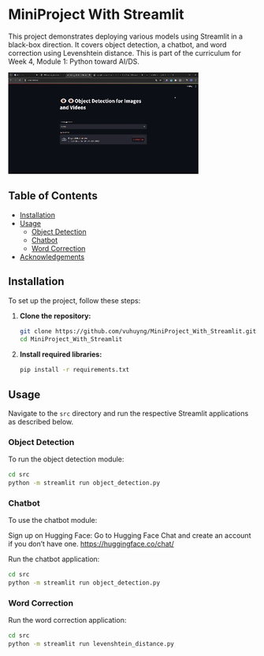 # MiniProject With Streamlit

This project demonstrates deploying various models using Streamlit in a black-box direction. It covers object detection, a chatbot, and word correction using Levenshtein distance. This is part of the curriculum for Week 4, Module 1: Python toward AI/DS.

![demo0.gif](https://github.com/vuhuyng/MiniProject_With_Streamlit/blob/main/demo1.gif)



## Table of Contents
- [Installation](#installation)
- [Usage](#usage)
  - [Object Detection](#object-detection)
  - [Chatbot](#chatbot)
  - [Word Correction](#word-correction)
- [Acknowledgements](#acknowledgements)

## Installation

To set up the project, follow these steps:

1. **Clone the repository:**

    ```sh
    git clone https://github.com/vuhuyng/MiniProject_With_Streamlit.git
    cd MiniProject_With_Streamlit
    ```

2. **Install required libraries:**

    ```sh
    pip install -r requirements.txt
    ```

## Usage

Navigate to the `src` directory and run the respective Streamlit applications as described below.

### Object Detection

To run the object detection module:

```sh
cd src
python -m streamlit run object_detection.py
```

### Chatbot

To use the chatbot module:

Sign up on Hugging Face: Go to Hugging Face Chat and create an account if you don’t have one.
https://huggingface.co/chat/

Run the chatbot application:

```sh
cd src
python -m streamlit run object_detection.py
```

### Word Correction
Run the word correction application:

```sh
cd src
python -m streamlit run levenshtein_distance.py
```




